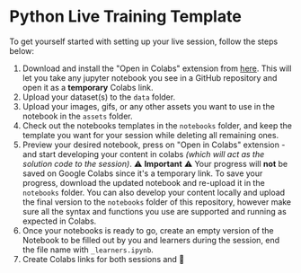 # Python Live Training Template

To get yourself started with setting up your live session, follow the steps below:

1. Download and install the "Open in Colabs" extension from [here](https://chrome.google.com/webstore/detail/open-in-colab/iogfkhleblhcpcekbiedikdehleodpjo?hl=en). This will let you take any jupyter notebook you see in a GitHub repository and open it as a **temporary** Colabs link.
2. Upload your dataset(s) to the `data` folder.
3. Upload your images, gifs, or any other assets you want to use in the notebook in the `assets` folder.
4. Check out the notebooks templates in the `notebooks` folder, and keep the template you want for your session while deleting all remaining ones.
5. Preview your desired notebook, press on "Open in Colabs" extension - and start developing your content in colabs _(which will act as the solution code to the session)_.  :warning: **Important** :warning: Your progress will **not** be saved on Google Colabs since it's a temporary link. To save your progress, download the updated notebook and re-upload it in the `notebooks` folder. You can also develop your content locally and upload the final version to the `notebooks` folder of this repository, however make sure all the syntax and functions you use are supported and running as expected in Colabs.
6. Once your notebooks is ready to go, create an empty version of the Notebook to be filled out by you and learners during the session, end the file name with `_learners.ipynb`. 
7. Create Colabs links for both sessions and :tada: 
